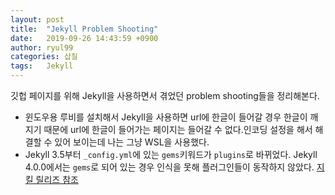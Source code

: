 ```yaml
---
layout: post
title:  "Jekyll Problem Shooting"
date:   2019-09-26 14:43:59 +0900
author: ryul99
categories: 삽질
tags:	Jekyll
---
```


깃헙 페이지를 위해 Jekyll을 사용하면서 겪었던 problem shooting들을 정리해본다.

- 윈도우용 루비를 설치해서 Jekyll을 사용하면 url에 한글이 들어갈 경우 한글이 깨지기 때문에 url에 한글이 들어가는 페이지는 들어갈 수 없다.인코딩 설정을 해서 해결할 수 있어 보이는데 나는 그냥 WSL을 사용했다.
- Jekyll 3.5부터 `_config.yml`에 있는 `gems`키워드가 `plugins`로 바뀌었다. Jekyll 4.0.0에서는 `gems`로 되어 있는 경우 인식을 못해 플러그인들이 동작하지 않았다. [지킬 릴리즈 참조](https://jekyllrb.com/news/releases/)
